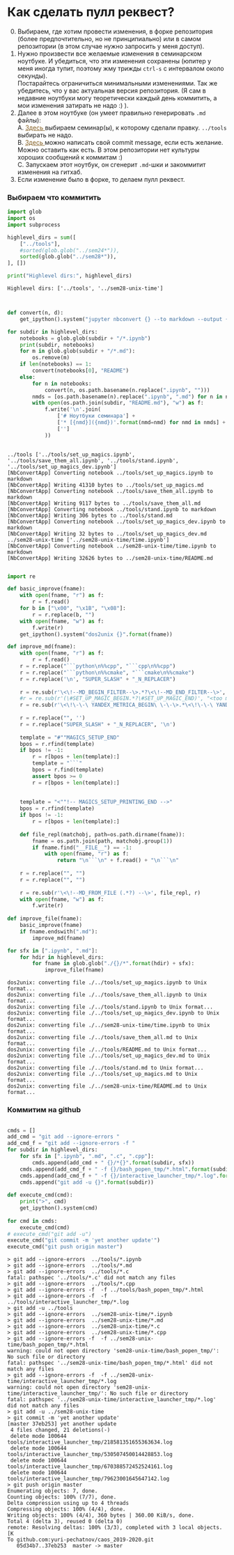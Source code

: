# <a name="how"></a> Как сделать пулл реквест?

0. Выбираем, где хотим провести изменения, в форке репозитория (более предпочтительно, но не принципиально) или в самом репозитории (в этом случае нужно запросить у меня доступ).
1. Нужно произвести все желаемые изменения в семинарском ноутбуке. И убедиться, что эти изменения сохранены (юпитер у меня иногда тупит, поэтому жму трижды `ctrl-s` с интервалом около секунды).
  <br> Постарайтесь ограничиться минимальными изменениями. Так же убедитесь, что у вас актуальная версия репозитория. (Я сам в недавние ноутбуки могу теоретически каждый день коммитить, а мои изменения затирать не надо :) ).
2. Далее в этом ноутбуке (он умеет правильно генерировать `.md` файлы):
  <br>A.  <a href="#what" style="color:#856024"> Здесь </a> выбираем семинар(ы), к которому сделали правку. `../tools` выбирать не надо.
  <br>B.  <a href="#github" style="color:#856024"> Здесь </a> можно написать свой commit message, если есть желание. Можно оставить как есть. В этом репозитории нет культуры хороших сообщений к коммитам :)
  <br>C.  Запускаем этот ноутбук, он сгенерит `.md`-шки и закоммитит изменения на гитхаб.
3. Если изменение было в форке, то делаем пулл реквест.

### <a name="what"></a> Выбираем что коммитить


```python
import glob
import os
import subprocess

highlevel_dirs = sum([
    ["../tools"], 
    #sorted(glob.glob("../sem24*")),
    sorted(glob.glob("../sem28*")),
], [])

print("Highlevel dirs:", highlevel_dirs)
```

    Highlevel dirs: ['../tools', '../sem28-unix-time']



```python

```


```python

def convert(n, d):
    get_ipython().system("jupyter nbconvert {} --to markdown --output {}".format(n, d))

for subdir in highlevel_dirs:
    notebooks = glob.glob(subdir + "/*.ipynb")
    print(subdir, notebooks)
    for m in glob.glob(subdir + "/*.md"):
        os.remove(m)
    if len(notebooks) == 1:
        convert(notebooks[0], "README")
    else:
        for n in notebooks:
            convert(n, os.path.basename(n.replace(".ipynb", "")))
        nmds = [os.path.basename(n).replace(".ipynb", ".md") for n in notebooks]
        with open(os.path.join(subdir, "README.md"), "w") as f:
            f.write('\n'.join(
                ['# Ноутбуки семинара'] + 
                ['* [{nmd}]({nmd})'.format(nmd=nmd) for nmd in nmds] + 
                ['']
            ))
        
```

    ../tools ['../tools/set_up_magics.ipynb', '../tools/save_them_all.ipynb', '../tools/stand.ipynb', '../tools/set_up_magics_dev.ipynb']
    [NbConvertApp] Converting notebook ../tools/set_up_magics.ipynb to markdown
    [NbConvertApp] Writing 41310 bytes to ../tools/set_up_magics.md
    [NbConvertApp] Converting notebook ../tools/save_them_all.ipynb to markdown
    [NbConvertApp] Writing 9117 bytes to ../tools/save_them_all.md
    [NbConvertApp] Converting notebook ../tools/stand.ipynb to markdown
    [NbConvertApp] Writing 306 bytes to ../tools/stand.md
    [NbConvertApp] Converting notebook ../tools/set_up_magics_dev.ipynb to markdown
    [NbConvertApp] Writing 32 bytes to ../tools/set_up_magics_dev.md
    ../sem28-unix-time ['../sem28-unix-time/time.ipynb']
    [NbConvertApp] Converting notebook ../sem28-unix-time/time.ipynb to markdown
    [NbConvertApp] Writing 32626 bytes to ../sem28-unix-time/README.md



```python

```


```python
import re

def basic_improve(fname):
    with open(fname, "r") as f:
        r = f.read()
    for b in ["\x00", "\x1B", "\x08"]:
        r = r.replace(b, "")
    with open(fname, "w") as f:
        f.write(r)
    get_ipython().system("dos2unix {}".format(fname))

def improve_md(fname):
    with open(fname, "r") as f:
        r = f.read()
    r = r.replace("```python\n%%cpp", "```cpp\n%%cpp")
    r = r.replace("```python\n%%cmake", "```cmake\n%%cmake")
    r = r.replace('\n', "SUPER_SLASH" + "_N_REPLACER")
    
    r = re.sub(r'\<\!--MD_BEGIN_FILTER--\>.*?\<\!--MD_END_FILTER--\>', "", r)
    #r = re.sub(r'(\#SET_UP_MAGIC_BEGIN.*?\#SET_UP_MAGIC_END)', "<too much code>", r)
    r = re.sub(r'\<\!\-\-\ YANDEX_METRICA_BEGIN\ \-\-\>.*\<\!\-\-\ YANDEX_METRICA_END\ \-\-\>', '', r)
    
    r = r.replace("", '')
    r = r.replace("SUPER_SLASH" + "_N_REPLACER", '\n')
    
    template = "#""MAGICS_SETUP_END"
    bpos = r.rfind(template)
    if bpos != -1:
        r = r[bpos + len(template):]
        template = "```"
        bpos = r.find(template)
        assert bpos >= 0
        r = r[bpos + len(template):]
    
    
    template = "<""!-- MAGICS_SETUP_PRINTING_END -->"
    bpos = r.rfind(template)
    if bpos != -1:
        r = r[bpos + len(template):]
    
    def file_repl(matchobj, path=os.path.dirname(fname)):
        fname = os.path.join(path, matchobj.group(1))
        if fname.find("__FILE__") == -1:
            with open(fname, "r") as f:
                return "\n```\n" + f.read() + "\n```\n"
    
    r = r.replace("", "")
    r = r.replace("", "")
    
    r = re.sub(r'\<\!--MD_FROM_FILE (.*?) --\>', file_repl, r)
    with open(fname, "w") as f:
        f.write(r)
        
def improve_file(fname):
    basic_improve(fname)
    if fname.endswith(".md"):
        improve_md(fname)

```


```python
for sfx in [".ipynb", ".md"]:
    for hdir in highlevel_dirs:
        for fname in glob.glob("./{}/*".format(hdir) + sfx):
            improve_file(fname)
```

    dos2unix: converting file ./../tools/set_up_magics.ipynb to Unix format...
    dos2unix: converting file ./../tools/save_them_all.ipynb to Unix format...
    dos2unix: converting file ./../tools/stand.ipynb to Unix format...
    dos2unix: converting file ./../tools/set_up_magics_dev.ipynb to Unix format...
    dos2unix: converting file ./../sem28-unix-time/time.ipynb to Unix format...
    dos2unix: converting file ./../tools/save_them_all.md to Unix format...
    dos2unix: converting file ./../tools/README.md to Unix format...
    dos2unix: converting file ./../tools/set_up_magics_dev.md to Unix format...
    dos2unix: converting file ./../tools/stand.md to Unix format...
    dos2unix: converting file ./../tools/set_up_magics.md to Unix format...
    dos2unix: converting file ./../sem28-unix-time/README.md to Unix format...


### <a name="github"></a> Коммитим на github


```python

```


```python
cmds = []
add_cmd = "git add --ignore-errors "
add_cmd_f = "git add --ignore-errors -f "
for subdir in highlevel_dirs:
    for sfx in [".ipynb", ".md", ".c", ".cpp"]:
        cmds.append(add_cmd + " {}/*{}".format(subdir, sfx))
    cmds.append(add_cmd_f + " -f {}/bash_popen_tmp/*.html".format(subdir))
    cmds.append(add_cmd_f + " -f {}/interactive_launcher_tmp/*.log".format(subdir))
    cmds.append("git add -u {}".format(subdir))
    
def execute_cmd(cmd):
    print(">", cmd)
    get_ipython().system(cmd)
    
for cmd in cmds:
    execute_cmd(cmd)
# execute_cmd("git add -u")
execute_cmd("git commit -m 'yet another update'")
execute_cmd("git push origin master")
```

    > git add --ignore-errors  ../tools/*.ipynb
    > git add --ignore-errors  ../tools/*.md
    > git add --ignore-errors  ../tools/*.c
    fatal: pathspec '../tools/*.c' did not match any files
    > git add --ignore-errors  ../tools/*.cpp
    > git add --ignore-errors -f  -f ../tools/bash_popen_tmp/*.html
    > git add --ignore-errors -f  -f ../tools/interactive_launcher_tmp/*.log
    > git add -u ../tools
    > git add --ignore-errors  ../sem28-unix-time/*.ipynb
    > git add --ignore-errors  ../sem28-unix-time/*.md
    > git add --ignore-errors  ../sem28-unix-time/*.c
    > git add --ignore-errors  ../sem28-unix-time/*.cpp
    > git add --ignore-errors -f  -f ../sem28-unix-time/bash_popen_tmp/*.html
    warning: could not open directory 'sem28-unix-time/bash_popen_tmp/': No such file or directory
    fatal: pathspec '../sem28-unix-time/bash_popen_tmp/*.html' did not match any files
    > git add --ignore-errors -f  -f ../sem28-unix-time/interactive_launcher_tmp/*.log
    warning: could not open directory 'sem28-unix-time/interactive_launcher_tmp/': No such file or directory
    fatal: pathspec '../sem28-unix-time/interactive_launcher_tmp/*.log' did not match any files
    > git add -u ../sem28-unix-time
    > git commit -m 'yet another update'
    [master 37eb253] yet another update
     4 files changed, 21 deletions(-)
     delete mode 100644 tools/interactive_launcher_tmp/218581351655363634.log
     delete mode 100644 tools/interactive_launcher_tmp/530507450014428853.log
     delete mode 100644 tools/interactive_launcher_tmp/670388572452524161.log
     delete mode 100644 tools/interactive_launcher_tmp/79623001645647142.log
    > git push origin master
    Enumerating objects: 7, done.
    Counting objects: 100% (7/7), done.
    Delta compression using up to 4 threads
    Compressing objects: 100% (4/4), done.
    Writing objects: 100% (4/4), 360 bytes | 360.00 KiB/s, done.
    Total 4 (delta 3), reused 0 (delta 0)
    remote: Resolving deltas: 100% (3/3), completed with 3 local objects.[K
    To github.com:yuri-pechatnov/caos_2019-2020.git
       05d34b7..37eb253  master -> master



```python

```


```python

```


```python

```
